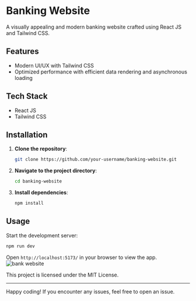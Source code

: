 
# Banking Website

A visually appealing and modern banking website crafted using React JS and Tailwind CSS.

## Features

- Modern UI/UX with Tailwind CSS
- Optimized performance with efficient data rendering and asynchronous loading

## Tech Stack

- React JS
- Tailwind CSS

## Installation

1. **Clone the repository**:

   ```sh
   git clone https://github.com/your-username/banking-website.git
   ```

2. **Navigate to the project directory**:

   ```sh
   cd banking-website
   ```

3. **Install dependencies**:

   ```sh
   npm install
   ```


## Usage

Start the development server:

```sh
npm run dev
```


Open `http://localhost:5173/` in your browser to view the app.
![bank website](https://github.com/DEEPVYAS03/Bank-Website/assets/113181349/bd9b810c-5946-4a19-b988-6be819a14976)





This project is licensed under the MIT License.

---

Happy coding! If you encounter any issues, feel free to open an issue.
```

